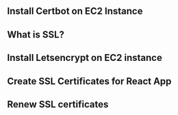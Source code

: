 ## Install Certbot on EC2 Instance

## What is SSL?

## Install Letsencrypt on EC2 instance

## Create SSL Certificates for React App 

## Renew SSL certificates
